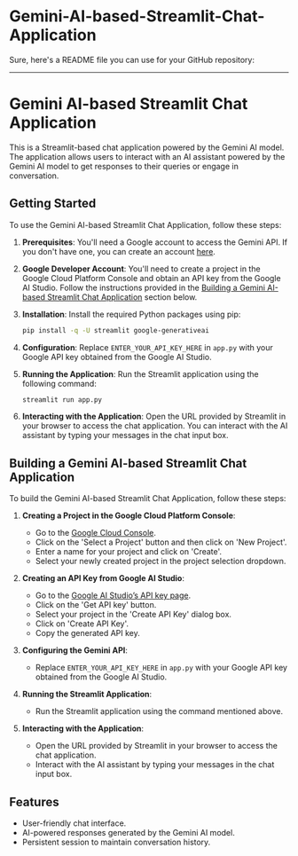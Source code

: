 # Gemini-AI-based-Streamlit-Chat-Application
Sure, here's a README file you can use for your GitHub repository:

---

# Gemini AI-based Streamlit Chat Application

This is a Streamlit-based chat application powered by the Gemini AI model. The application allows users to interact with an AI assistant powered by the Gemini AI model to get responses to their queries or engage in conversation.

## Getting Started

To use the Gemini AI-based Streamlit Chat Application, follow these steps:

1. **Prerequisites**: You'll need a Google account to access the Gemini API. If you don't have one, you can create an account [here](https://accounts.google.com/SignUp).

2. **Google Developer Account**: You'll need to create a project in the Google Cloud Platform Console and obtain an API key from the Google AI Studio. Follow the instructions provided in the [Building a Gemini AI-based Streamlit Chat Application](#building-a-gemini-ai-based-streamlit-chat-application) section below.

3. **Installation**: Install the required Python packages using pip:
    ```bash
    pip install -q -U streamlit google-generativeai
    ```

4. **Configuration**: Replace `ENTER_YOUR_API_KEY_HERE` in `app.py` with your Google API key obtained from the Google AI Studio.

5. **Running the Application**: Run the Streamlit application using the following command:
    ```bash
    streamlit run app.py
    ```

6. **Interacting with the Application**: Open the URL provided by Streamlit in your browser to access the chat application. You can interact with the AI assistant by typing your messages in the chat input box.

## Building a Gemini AI-based Streamlit Chat Application

To build the Gemini AI-based Streamlit Chat Application, follow these steps:

1. **Creating a Project in the Google Cloud Platform Console**: 
   - Go to the [Google Cloud Console](https://console.cloud.google.com/).
   - Click on the 'Select a Project' button and then click on 'New Project'.
   - Enter a name for your project and click on 'Create'.
   - Select your newly created project in the project selection dropdown.

2. **Creating an API Key from Google AI Studio**:
   - Go to the [Google AI Studio’s API key page](https://aistudio.google.com/app/apikey).
   - Click on the 'Get API key' button.
   - Select your project in the 'Create API Key' dialog box.
   - Click on 'Create API Key'.
   - Copy the generated API key.

3. **Configuring the Gemini API**:
   - Replace `ENTER_YOUR_API_KEY_HERE` in `app.py` with your Google API key obtained from the Google AI Studio.

4. **Running the Streamlit Application**:
   - Run the Streamlit application using the command mentioned above.

5. **Interacting with the Application**:
   - Open the URL provided by Streamlit in your browser to access the chat application.
   - Interact with the AI assistant by typing your messages in the chat input box.

## Features

- User-friendly chat interface.
- AI-powered responses generated by the Gemini AI model.
- Persistent session to maintain conversation history.

